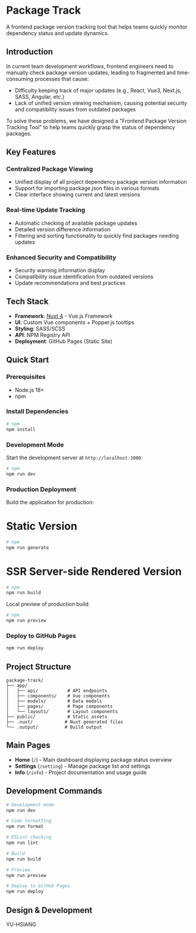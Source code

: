# Package Track

A frontend package version tracking tool that helps teams quickly monitor dependency status and update dynamics.

## Introduction

In current team development workflows, frontend engineers need to manually check package version updates, leading to fragmented and time-consuming processes that cause:

- Difficulty keeping track of major updates (e.g., React, Vue3, Next.js, SASS, Angular, etc.)
- Lack of unified version viewing mechanism, causing potential security and compatibility issues from outdated packages

To solve these problems, we have designed a "Frontend Package Version Tracking Tool" to help teams quickly grasp the status of dependency packages.

## Key Features

### Centralized Package Viewing
- Unified display of all project dependency package version information
- Support for importing package.json files in various formats
- Clear interface showing current and latest versions

### Real-time Update Tracking
- Automatic checking of available package updates
- Detailed version difference information
- Filtering and sorting functionality to quickly find packages needing updates

### Enhanced Security and Compatibility
- Security warning information display
- Compatibility issue identification from outdated versions
- Update recommendations and best practices

## Tech Stack

- **Framework**: [Nuxt 4](https://nuxt.com/) - Vue.js Framework
- **UI**: Custom Vue components + Popper.js tooltips
- **Styling**: SASS/SCSS
- **API**: NPM Registry API
- **Deployment**: GitHub Pages (Static Site)

## Quick Start

### Prerequisites

- Node.js 18+
- npm

### Install Dependencies

```bash
# npm
npm install
```

### Development Mode

Start the development server at `http://localhost:3000`:

```bash
# npm
npm run dev
```

### Production Deployment

Build the application for production:

# Static Version
```bash
# npm
npm run generate
```

# SSR Server-side Rendered Version
```bash
# npm
npm run build
```

Local preview of production build:

```bash
# npm
npm run preview
```

### Deploy to GitHub Pages

```bash
npm run deploy
```

## Project Structure

```
package-track/
├── app/
│   ├── api/           # API endpoints
│   ├── components/    # Vue components
│   ├── models/        # Data models
│   ├── pages/         # Page components
│   └── layouts/       # Layout components
├── public/            # Static assets
├── .nuxt/            # Nuxt generated files
└── .output/          # Build output
```

## Main Pages

- **Home** (`/`) - Main dashboard displaying package status overview
- **Settings** (`/setting`) - Manage package list and settings
- **Info** (`/info`) - Project documentation and usage guide

## Development Commands

```bash
# Development mode
npm run dev

# Code formatting
npm run format

# ESLint checking
npm run lint

# Build
npm run build

# Preview
npm run preview

# Deploy to GitHub Pages
npm run deploy
```

## Design & Development

YU-HSIANG
